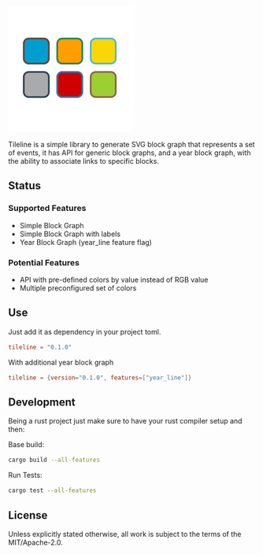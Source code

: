 
![Tileline](/logo.png "Tileline")

Tileline is a simple library to generate SVG block graph that represents a set of events, it has API for generic
block graphs, and a year block graph, with the ability to associate links to specific blocks.


## Status 

### Supported Features

- Simple Block Graph
- Simple Block Graph with labels
- Year Block Graph (year_line feature flag)

### Potential Features

- API with pre-defined colors by value instead of RGB value
- Multiple preconfigured set of colors 


## Use

Just add it as dependency in your project toml.

```toml
tileline = "0.1.0"
```

With additional year block graph

```toml
tileline = {version="0.1.0", features=["year_line"]} 
```

## Development

Being a rust project just make sure to have your rust compiler setup and then:

Base build:
```sh
cargo build --all-features
```

Run Tests:
```sh
cargo test --all-features
```


## License

Unless explicitly stated otherwise, all work is subject to the terms of the MIT/Apache-2.0.
